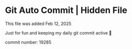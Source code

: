 # Git Auto Commit | Hidden File

This file was added Feb 12, 2025

Just for fun and keeping my daily git commit active 🤪

commit number: 19285
